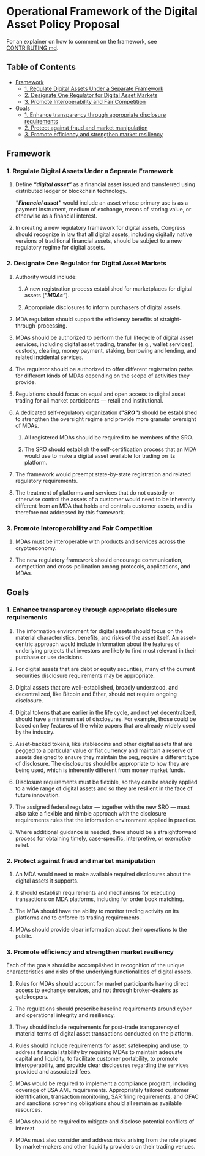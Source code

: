 # Operational Framework of the Digital Asset Policy Proposal

For an explainer on how to comment on the framework, see
[CONTRIBUTING.md](CONTRIBUTING.md).

## Table of Contents

<!-- START doctoc generated TOC please keep comment here to allow auto update -->
<!-- DON'T EDIT THIS SECTION, INSTEAD RE-RUN doctoc TO UPDATE -->

- [Framework](#framework)
  - [1. Regulate Digital Assets Under a Separate
    Framework](#1-regulate-digital-assets-under-a-separate-framework)
  - [2. Designate One Regulator for Digital Asset
    Markets](#2-designate-one-regulator-for-digital-asset-markets)
  - [3. Promote Interoperability and Fair
    Competition](#3-promote-interoperability-and-fair-competition)
- [Goals](#goals)
  - [1. Enhance transparency through appropriate disclosure
    requirements](#1-enhance-transparency-through-appropriate-disclosure-requirements)
  - [2. Protect against fraud and market
    manipulation](#2-protect-against-fraud-and-market-manipulation)
  - [3. Promote efficiency and strengthen market
    resiliency](#3-promote-efficiency-and-strengthen-market-resiliency)

<!-- END doctoc generated TOC please keep comment here to allow auto update -->


## Framework

### 1. Regulate Digital Assets Under a Separate Framework

1. Define **_"digital asset"_** as a financial asset issued and transferred
   using distributed ledger or blockchain technology.

    **_"Financial asset"_** would include an asset whose primary use is as a
    payment instrument, medium of exchange, means of storing value, or otherwise
    as a financial interest.

2. In creating a new regulatory framework for digital assets, Congress should
    recognize in law that all digital assets, including digitally native
    versions of traditional financial assets, should be subject to a new
    regulatory regime for digital assets.

### 2. Designate One Regulator for Digital Asset Markets

1. Authority would include:

    1. A new registration process established for marketplaces for digital
        assets (**_"MDAs"_**).

    2. Appropriate disclosures to inform purchasers of digital assets.

2. MDA regulation should support the efficiency benefits of
    straight-through-processing.

3. MDAs should be authorized to perform the full lifecycle of digital asset
    services, including digital asset trading, transfer (e.g., wallet services),
    custody, clearing, money payment, staking, borrowing and lending, and
    related incidental services.

4. The regulator should be authorized to offer different registration paths for
    different kinds of MDAs depending on the scope of activities they provide.

5. Regulations should focus on equal and open access to digital asset trading
    for all market participants — retail and institutional.

6. A dedicated self-regulatory organization (**"_SRO"_**) should be established
    to strengthen the oversight regime and provide more granular oversight of
    MDAs.

    1. All registered MDAs should be required to be members of the SRO.

    2. The SRO should establish the self-certification process that an MDA would
        use to make a digital asset available for trading on its platform.

7. The framework would preempt state-by-state registration and related
    regulatory requirements.

8. The treatment of platforms and services that do not custody or otherwise
    control the assets of a customer would need to be inherently different from
    an MDA that holds and controls customer assets, and is therefore not
    addressed by this framework.

### 3. Promote Interoperability and Fair Competition

1. MDAs must be interoperable with products and services across the
    cryptoeconomy.

2. The new regulatory framework should encourage communication, competition and
    cross-pollination among protocols, applications, and MDAs.

## Goals

### 1. Enhance transparency through appropriate disclosure requirements

1. The information environment for digital assets should focus on the material
   characteristics, benefits, and risks of the asset itself. An asset-centric
   approach would include information about the features of underlying projects
   that investors are likely to find most relevant in their purchase or use
   decisions.

  1. For digital assets that are debt or equity securities, many of the current
      securities disclosure requirements may be appropriate.

  2. Digital assets that are well-established, broadly understood, and
      decentralized, like Bitcoin and Ether, should not require ongoing
      disclosure.

  3. Digital tokens that are earlier in the life cycle, and not yet
      decentralized, should have a minimum set of disclosures. For example,
      those could be based on key features of the white papers that are already
      widely used by the industry.

  4. Asset-backed tokens, like stablecoins and other digital assets that are
      pegged to a particular value or fiat currency and maintain a reserve of
      assets designed to ensure they maintain the peg, require a different type
      of disclosure. The disclosures should be appropriate to how they are being
      used, which is inherently different from money market funds.

2. Disclosure requirements must be flexible, so they can be readily applied to a
   wide range of digital assets and so they are resilient in the face of future
   innovation.

  1. The assigned federal regulator — together with the new SRO — must also take
      a flexible and nimble approach with the disclosure requirements rules that
      the information environment applied in practice.

  2. Where additional guidance is needed, there should be a straightforward
      process for obtaining timely, case-specific, interpretive, or exemptive
      relief.

### 2. Protect against fraud and market manipulation

1. An MDA would need to make available required disclosures about the digital
   assets it supports.

2. It should establish requirements and mechanisms for executing transactions on
   MDA platforms, including for order book matching.

3. The MDA should have the ability to monitor trading activity on its platforms
   and to enforce its trading requirements.

4. MDAs should provide clear information about their operations to the public.

### 3. Promote efficiency and strengthen market resiliency

Each of the goals should be accomplished in recognition of the unique
characteristics and risks of the underlying functionalities of digital assets.

1. Rules for MDAs should account for market participants having direct access to
   exchange services, and not through broker-dealers as gatekeepers.

2. The regulations should prescribe baseline requirements around cyber and
   operational integrity and resiliency.

3. They should include requirements for post-trade transparency of material
   terms of digital asset transactions conducted on the platform.

4. Rules should include requirements for asset safekeeping and use, to address
   financial stability by requiring MDAs to maintain adequate capital and
   liquidity, to facilitate customer portability, to promote interoperability,
   and provide clear disclosures regarding the services provided and associated
   fees.

5. MDAs would be required to implement a compliance program, including coverage
   of BSA AML requirements. Appropriately tailored customer identification,
   transaction monitoring, SAR filing requirements, and OFAC and sanctions
   screening obligations should all remain as available resources.

6. MDAs should be required to mitigate and disclose potential conflicts of
   interest.

7. MDAs must also consider and address risks arising from the role played by
   market-makers and other liquidity providers on their trading venues.
